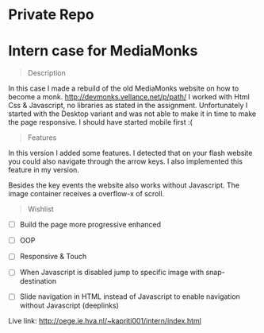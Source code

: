 # Private Repo

# Intern case for MediaMonks

> Description

In this case I made a rebuild of the old MediaMonks website on how to become a monk. http://devmonks.vellance.net/p/path/
I worked with Html Css & Javascript, no libraries as stated in the assignment. Unfortunately I started with the Desktop variant
and was not able to make it in time to make the page responsive. I should have started mobile first :(

> Features

In this version I added some features. I detected that on your flash website you could also navigate through the arrow keys.
I also implemented this feature in my version.

Besides the key events the website also works without Javascript. The image container receives a overflow-x of scroll.

> Wishlist

* [ ] Build the page more progressive enhanced
* [ ] OOP
* [ ] Responsive & Touch
* [ ] When Javascript is disabled jump to specific image with snap-destination
* [ ] Slide navigation in HTML instead of Javascript to enable navigation without Javascript (deeplinks)


Live link:  http://oege.ie.hva.nl/~kapriti001/intern/index.html

